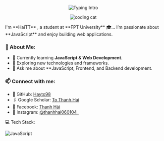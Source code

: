 <p align="center">
  <img
    src="https://readme-typing-svg.herokuapp.com/?font=Righteous&size=45&center=true&vCenter=true&width=700&height=80&duration=4000&color=FFFFFF&lines=👋+Hello+everyone+!;+I%27m+Thanh+Hai!;"
    alt="Typing Intro"
  />
</p>
<p align="center">
  <img src="https://media1.giphy.com/media/v1.Y2lkPTc5MGI3NjExaWViMmN1dnBydXo5MjhzajF3M29odHpwNm0yam9oN3R0MGVvdXllNiZlcD12MV9pbnRlcm5hbF9naWZfYnlfaWQmY3Q9Zw/y5OffROvBod0s/giphy.gif" alt="coding cat" />
</p>
I'm **HaiTT** , a student at **FPT University** 🎓...
I’m passionate about **JavaScript** and enjoy building web applications.  

### 🚀 About Me:  
- 🌱 Currently learning **JavaScript & Web Development**.  
- 🔭 Exploring new technologies and frameworks.  
- 💬 Ask me about **JavaScript, Frontend, and Backend development.  

### 📫 Connect with me:  
- 🔗 GitHub: [Hayto98](https://github.com/Hayto98)
- 🖇️ Google Scholar: [To Thanh Hai](https://scholar.google.com/citations?user=lAAr59QAAAAJ&hl=en)
- 📘 Facebook: [Thanh Hải](https://www.facebook.com/thanh.hai.81426/)  
- 📸 Instagram: [@thanhhai060104_](https://www.instagram.com/thanhhai060104_/)

💻 Tech Stack:

![JavaScript](https://img.shields.io/badge/javascript-%23323330.svg?style=for-the-badge&logo=javascript&logoColor=%23F7DF1E)

 

